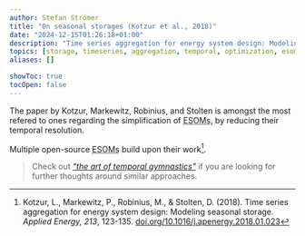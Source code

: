 ```yaml
---
author: Stefan Strömer
title: "On seasonal storages (Kotzur et al., 2018)"
date: "2024-12-15T01:26:18+01:00"
description: "Time series aggregation for energy system design: Modeling seasonal storage."
topics: [storage, timeseries, aggregation, temporal, optimization, esom]
aliases: []

showToc: true
tocOpen: false
---
```


The paper by Kotzur, Markewitz, Robinius, and Stolten is amongst the most refered to ones regarding the simplification of <abbr title="Energy System Optimization Models">ESOMs</abbr>, by reducing their temporal resolution.

<!--more-->

Multiple open-source <abbr title="Energy System Optimization Models">ESOMs</abbr> build upon their work[^1].

> Check out [_"the art of temporal gymnastics"_](../math/temporal-gymnastics.md) if you are looking for further thoughts around similar approaches.

[^1]: Kotzur, L., Markewitz, P., Robinius, M., & Stolten, D. (2018). Time series aggregation for energy system design: Modeling seasonal storage. _Applied Energy, 213_, 123-135. [doi.org/10.1016/j.apenergy.2018.01.023](https://doi.org/10.1016/j.apenergy.2018.01.023)

